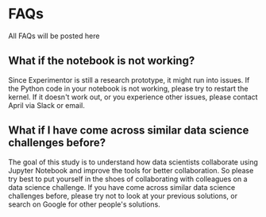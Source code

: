 # FAQs

All FAQs will be posted here

## What if the notebook is not working?

Since Experimentor is still a research prototype, it might run into issues. If the Python code in your notebook is not working, please try to restart the kernel. If it doesn't work out, or you experience other issues, please contact April via Slack or email.

## What if I have come across similar data science challenges before?

The goal of this study is to understand how data scientists collaborate using Jupyter Notebook and improve the tools for better collaboration. So please try best to put yourself in the shoes of collaborating with colleagues on a data science challenge. If you have come across similar data science challenges before, please try not to look at your previous solutions, or search on Google for other people's solutions.